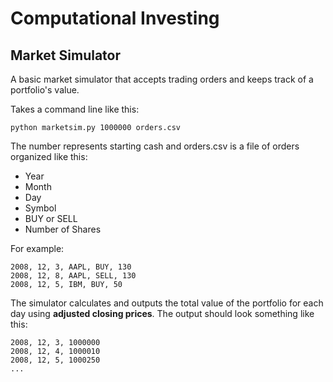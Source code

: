 # Computational Investing #
## Market Simulator ##

A basic market simulator that accepts trading orders and keeps track of a portfolio's value.

Takes a command line like this:


    python marketsim.py 1000000 orders.csv

The number represents starting cash and orders.csv is a file of orders organized like this:

- Year
- Month
- Day
- Symbol
- BUY or SELL
- Number of Shares

For example:

    2008, 12, 3, AAPL, BUY, 130
    2008, 12, 8, AAPL, SELL, 130
    2008, 12, 5, IBM, BUY, 50

The simulator calculates and outputs the total value of the portfolio for each day using **adjusted closing prices**. The output should look something like this:

    2008, 12, 3, 1000000
    2008, 12, 4, 1000010
    2008, 12, 5, 1000250
    ...